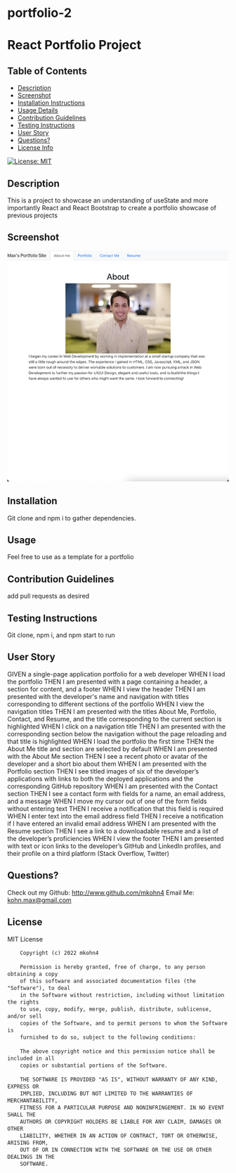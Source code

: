 # portfolio-2


# React Portfolio Project

## Table of Contents
* [Description](##description)
* [Screenshot](##screenshot)
* [Installation Instructions](##installation)
* [Usage Details](##usage)
* [Contribution Guidelines](##contribution-guidelines)
* [Testing Instructions](##testing-instructions)
* [User Story](##user-story)
* [Questions?](##questions?)
* [License Info](##license)

[![License: MIT](https://img.shields.io/badge/License-MIT-yellow.svg)](https://opensource.org/licenses/MIT)

## Description

This is a project to showcase an understanding of useState and more importantly React and React Bootstrap to create a portfolio showcase of previous projects

## Screenshot

![Portfolio Screenshot](./portfolio/public/images/portfolio_screenshot.png)

## Installation

Git clone and npm i to gather dependencies.

## Usage

Feel free to use as a template for a portfolio

## Contribution Guidelines

add pull requests as desired

## Testing Instructions

Git clone, npm i, and npm start to run

## User Story
GIVEN a single-page application portfolio for a web developer
WHEN I load the portfolio
THEN I am presented with a page containing a header, a section for content, and a footer
WHEN I view the header
THEN I am presented with the developer's name and navigation with titles corresponding to different sections of the portfolio
WHEN I view the navigation titles
THEN I am presented with the titles About Me, Portfolio, Contact, and Resume, and the title corresponding to the current section is highlighted
WHEN I click on a navigation title
THEN I am presented with the corresponding section below the navigation without the page reloading and that title is highlighted
WHEN I load the portfolio the first time
THEN the About Me title and section are selected by default
WHEN I am presented with the About Me section
THEN I see a recent photo or avatar of the developer and a short bio about them
WHEN I am presented with the Portfolio section
THEN I see titled images of six of the developer’s applications with links to both the deployed applications and the corresponding GitHub repository
WHEN I am presented with the Contact section
THEN I see a contact form with fields for a name, an email address, and a message
WHEN I move my cursor out of one of the form fields without entering text
THEN I receive a notification that this field is required
WHEN I enter text into the email address field
THEN I receive a notification if I have entered an invalid email address
WHEN I am presented with the Resume section
THEN I see a link to a downloadable resume and a list of the developer’s proficiencies
WHEN I view the footer
THEN I am presented with text or icon links to the developer’s GitHub and LinkedIn profiles, and their profile on a third platform (Stack Overflow, Twitter)

## Questions?

Check out my Github: http://www.github.com/mkohn4
Email Me: kohn.max@gmail.com

## License
MIT License

        Copyright (c) 2022 mkohn4
        
        Permission is hereby granted, free of charge, to any person obtaining a copy
        of this software and associated documentation files (the "Software"), to deal
        in the Software without restriction, including without limitation the rights
        to use, copy, modify, merge, publish, distribute, sublicense, and/or sell
        copies of the Software, and to permit persons to whom the Software is
        furnished to do so, subject to the following conditions:
        
        The above copyright notice and this permission notice shall be included in all
        copies or substantial portions of the Software.
        
        THE SOFTWARE IS PROVIDED "AS IS", WITHOUT WARRANTY OF ANY KIND, EXPRESS OR
        IMPLIED, INCLUDING BUT NOT LIMITED TO THE WARRANTIES OF MERCHANTABILITY,
        FITNESS FOR A PARTICULAR PURPOSE AND NONINFRINGEMENT. IN NO EVENT SHALL THE
        AUTHORS OR COPYRIGHT HOLDERS BE LIABLE FOR ANY CLAIM, DAMAGES OR OTHER
        LIABILITY, WHETHER IN AN ACTION OF CONTRACT, TORT OR OTHERWISE, ARISING FROM,
        OUT OF OR IN CONNECTION WITH THE SOFTWARE OR THE USE OR OTHER DEALINGS IN THE
        SOFTWARE.



